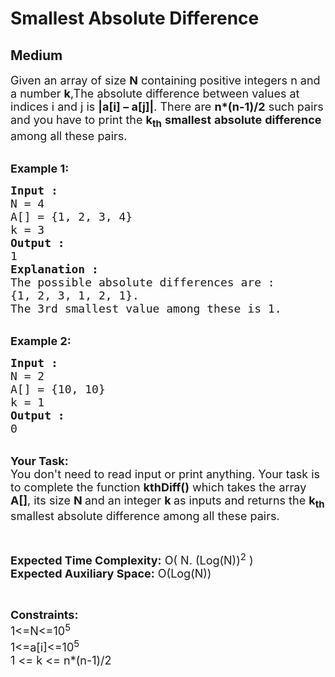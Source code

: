 # Smallest Absolute Difference
## Medium 
<div class="problem-statement">
                <p></p><p><span style="font-size:18px">Given an array of size <strong>N</strong> containing positive integers n and a number <strong>k</strong>,The absolute difference between values at indices i and j is <strong>|a[i] – a[j]|</strong>. There are <strong>n*(n-1)/2</strong> such pairs and you have to&nbsp;print the <strong>k<sub>th</sub></strong> <strong>smallest</strong> <strong>absolute</strong> <strong>difference</strong> among all these pairs.</span><br>
&nbsp;</p>

<p><span style="font-size:18px"><strong>Example 1:</strong></span></p>

<pre><span style="font-size:18px"><strong>Input : </strong>
N = 4
A[] = {1, 2, 3, 4}
k = 3<strong>
Output : </strong>
1 <strong>
Explanation :</strong>
The possible absolute differences are :
{1, 2, 3, 1, 2, 1}.
The 3rd smallest value among these is 1.</span></pre>

<div>&nbsp;</div>

<div><span style="font-size:18px"><strong>Example 2:</strong></span></div>

<pre><span style="font-size:18px"><strong>Input : </strong>
N = 2
A[] = {10, 10}
k = 1
<strong>Output :</strong>
0</span></pre>

<p><br>
<span style="font-size:18px"><strong>Your Task:&nbsp;&nbsp;</strong><br>
You don't need to read input or print anything. Your task is to complete the function <strong>kthDiff()</strong>&nbsp;which takes the array <strong>A[]</strong>, its size <strong>N </strong>and an integer <strong>k </strong>as inputs and returns the <strong>k<sub>th</sub></strong> smallest absolute difference among all these pairs.</span></p>

<p>&nbsp;</p>

<p><span style="font-size:18px"><strong>Expected Time Complexity:</strong> O( N. (Log(N))<sup>2</sup> )<br>
<strong>Expected Auxiliary Space:</strong> O(Log(N))</span></p>

<p>&nbsp;</p>

<p><span style="font-size:18px"><strong>Constraints:</strong><br>
1&lt;=N&lt;=10<sup>5</sup><br>
1&lt;=a[i]&lt;=10<sup>5</sup><br>
1 &lt;= k &lt;= n*(n-1)/2</span></p>
 <p></p>
            </div>